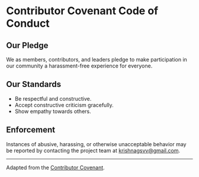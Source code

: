 # Contributor Covenant Code of Conduct

## Our Pledge
We as members, contributors, and leaders pledge to make participation in our community a harassment-free experience for everyone.

## Our Standards
- Be respectful and constructive.
- Accept constructive criticism gracefully.
- Show empathy towards others.

## Enforcement
Instances of abusive, harassing, or otherwise unacceptable behavior may be reported by contacting the project team at krishnagsvv@gmail.com.

---

Adapted from the [Contributor Covenant](https://www.contributor-covenant.org/).
